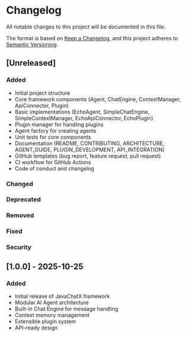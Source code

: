 # Changelog

All notable changes to this project will be documented in this file.

The format is based on [Keep a Changelog](https://keepachangelog.com/en/1.0.0/),
and this project adheres to [Semantic Versioning](https://semver.org/spec/v2.0.0.html).

## [Unreleased]

### Added
- Initial project structure
- Core framework components (Agent, ChatEngine, ContextManager, ApiConnector, Plugin)
- Basic implementations (EchoAgent, SimpleChatEngine, SimpleContextManager, EchoApiConnector, EchoPlugin)
- Plugin manager for handling plugins
- Agent factory for creating agents
- Unit tests for core components
- Documentation (README, CONTRIBUTING, ARCHITECTURE, AGENT_GUIDE, PLUGIN_DEVELOPMENT, API_INTEGRATION)
- GitHub templates (bug report, feature request, pull request)
- CI workflow for GitHub Actions
- Code of conduct and changelog

### Changed

### Deprecated

### Removed

### Fixed

### Security

## [1.0.0] - 2025-10-25

### Added
- Initial release of JavaChatX framework
- Modular AI Agent architecture
- Built-in Chat Engine for message handling
- Context memory management
- Extensible plugin system
- API-ready design